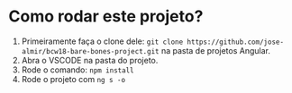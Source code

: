 # Como rodar este projeto?

1. Primeiramente faça o clone dele: `git clone https://github.com/jose-almir/bcw18-bare-bones-project.git` na pasta de projetos Angular.
2. Abra o VSCODE na pasta do projeto.
3. Rode o comando: `npm install`
4. Rode o projeto com `ng s -o`